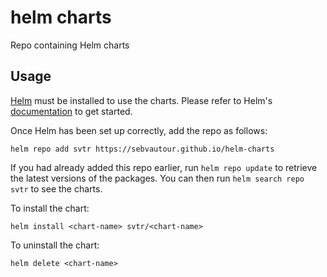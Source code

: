 # helm charts

Repo containing Helm charts

## Usage

[Helm](https://helm.sh) must be installed to use the charts.  Please refer to
Helm's [documentation](https://helm.sh/docs) to get started.

Once Helm has been set up correctly, add the repo as follows:

    helm repo add svtr https://sebvautour.github.io/helm-charts

If you had already added this repo earlier, run `helm repo update` to retrieve
the latest versions of the packages.  You can then run `helm search repo
svtr` to see the charts.

To install the <chart-name> chart:

    helm install <chart-name> svtr/<chart-name>

To uninstall the chart:

    helm delete <chart-name>